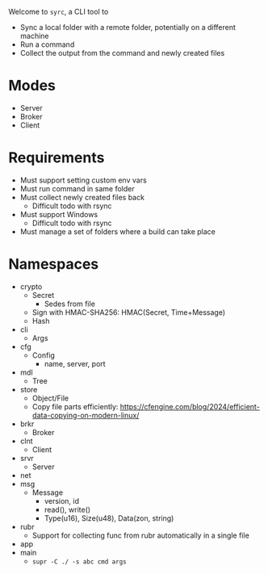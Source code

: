 Welcome to `syrc`, a CLI tool to
- Sync a local folder with a remote folder, potentially on a different machine
- Run a command
- Collect the output from the command and newly created files

# Modes
- Server
- Broker
- Client

# Requirements
- Must support setting custom env vars
- Must run command in same folder
- Must collect newly created files back
	- Difficult todo with rsync
- Must support Windows
	- Difficult todo with rsync
- Must manage a set of folders where a build can take place

# Namespaces
- crypto
	- Secret
		- Sedes from file
	- Sign with HMAC-SHA256: HMAC(Secret, Time+Message)
	- Hash
- cli
	- Args
- cfg
	- Config
		- name, server, port
- mdl
	- Tree
- store
	- Object/File
	- Copy file parts efficiently: https://cfengine.com/blog/2024/efficient-data-copying-on-modern-linux/
- brkr
	- Broker
- clnt
	- Client
- srvr
	- Server
- net
- msg
	- Message
		- version, id
		- read(), write()
		- Type(u16), Size(u48), Data(zon, string)
- rubr
	- Support for collecting func from rubr automatically in a single file
- app
- main
	- `supr -C ./ -s abc cmd args`
